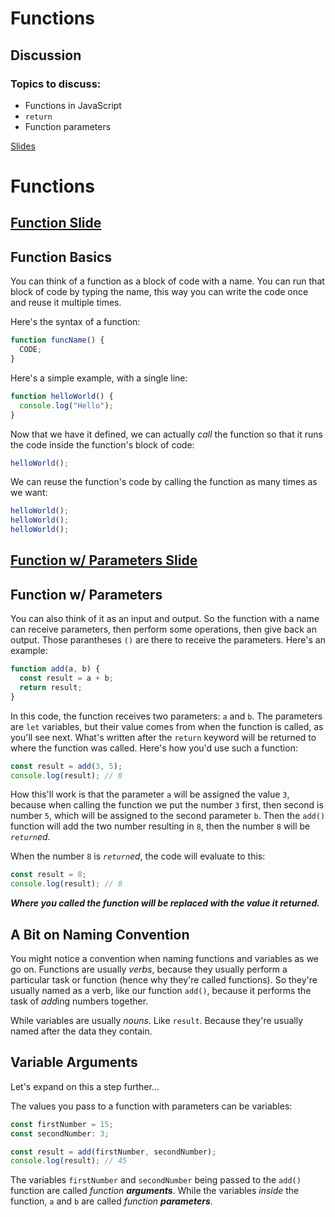 # Functions

## Discussion

### Topics to discuss:

- Functions in JavaScript
- `return`
- Function parameters

[Slides](https://docs.google.com/presentation/d/1M83Fc6cOUwKglqaLR02XVjVhyNppJHMxqHFx5K1D0Jk/edit?usp=sharing)

# Functions

## [Function Slide](https://docs.google.com/presentation/d/1P8MPXUktK_viz0AO2Vqu4WKPrCiWLh7CGbiKrTztLcU/edit#slide=id.g78355d9c21_0_0)

## Function Basics

You can think of a function as a block of code with a name. You can run that block of code by typing the name, this way you can write the code once and reuse it multiple times.

Here's the syntax of a function:

```javascript
function funcName() {
  CODE;
}
```

Here's a simple example, with a single line:

```javascript
function helloWorld() {
  console.log("Hello");
}
```

Now that we have it defined, we can actually _call_ the function so that it runs the code inside the function's block of code:

```javascript
helloWorld();
```

We can reuse the function's code by calling the function as many times as we want:

```javascript
helloWorld();
helloWorld();
helloWorld();
```

## [Function w/ Parameters Slide](https://docs.google.com/presentation/d/1P8MPXUktK_viz0AO2Vqu4WKPrCiWLh7CGbiKrTztLcU/edit#slide=id.g44b02ef8a3_0_220)

## Function w/ Parameters

You can also think of it as an input and output. So the function with a name can receive parameters, then perform some operations, then give back an output. Those parantheses `()` are there to receive the parameters. Here's an example:

```javascript
function add(a, b) {
  const result = a + b;
  return result;
}
```

In this code, the function receives two parameters: `a` and `b`. The parameters are `let` variables, but their value comes from when the function is called, as you'll see next. What's written after the `return` keyword will be returned to where the function was called. Here's how you'd use such a function:

```javascript
const result = add(3, 5);
console.log(result); // 8
```

How this'll work is that the parameter `a` will be assigned the value `3`, because when calling the function we put the number `3` first, then second is number `5`, which will be assigned to the second parameter `b`. Then the `add()` function will add the two number resulting in `8`, then the number `8` will be _`return`ed_.

When the number `8` is _`return`ed_, the code will evaluate to this:

```javascript
const result = 8;
console.log(result); // 8
```

**_Where you called the function will be replaced with the value it returned._**

## A Bit on Naming Convention

You might notice a convention when naming functions and variables as we go on. Functions are usually _verbs_, because they usually perform a particular task or function (hence why they're called functions). So they're usually named as a verb, like our function `add()`, because it performs the task of *add*ing numbers together.

While variables are usually _nouns_. Like `result`. Because they're usually named after the data they contain.

## Variable Arguments

Let's expand on this a step further...

The values you pass to a function with parameters can be variables:

```javascript
const firstNumber = 15;
const secondNumber: 3;

const result = add(firstNumber, secondNumber);
console.log(result); // 45
```

The variables `firstNumber` and `secondNumber` being passed to the `add()` function are called _function **arguments**_. While the variables _inside_ the function, `a` and `b` are called _function **parameters**_.
